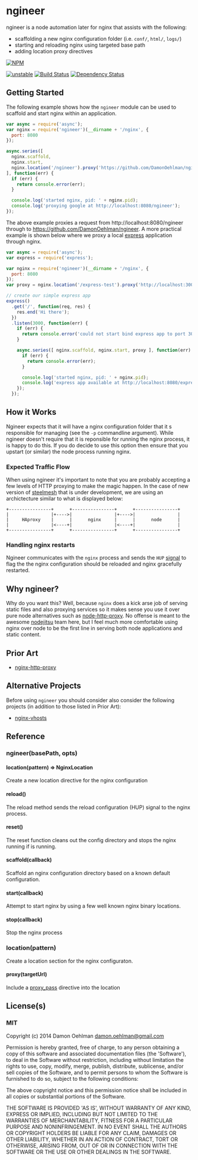 # ngineer

ngineer is a node automation later for nginx that assists with the following:

- scaffolding a new nginx configuration folder (i.e. `conf/`, `html/`, `logs/`)
- starting and reloading nginx using targeted base path
- adding location proxy directives


[![NPM](https://nodei.co/npm/ngineer.png)](https://nodei.co/npm/ngineer/)

[![unstable](https://img.shields.io/badge/stability-unstable-yellowgreen.svg)](https://github.com/badges/stability-badges) [![Build Status](https://img.shields.io/travis/DamonOehlman/ngineer.svg?branch=master)](https://travis-ci.org/DamonOehlman/ngineer) [![Dependency Status](https://david-dm.org/DamonOehlman/ngineer.svg)](https://david-dm.org/DamonOehlman/ngineer) 

## Getting Started

The following example shows how the `ngineer` module can be used to scaffold and start nginx within an application.

```js
var async = require('async');
var nginx = require('ngineer')(__dirname + '/nginx', {
  port: 8080
});

async.series([
  nginx.scaffold,
  nginx.start,
  nginx.location('/ngineer').proxy('https://github.com/DamonOehlman/ngineer')
], function(err) {
  if (err) {
    return console.error(err);
  }

  console.log('started nginx, pid: ' + nginx.pid);
  console.log('proxying google at http://localhost:8080/ngineer');
});

```

The above example proxies a request from http://localhost:8080/ngineer through to https://github.com/DamonOehlman/ngineer.  A more practical example is shown below where we proxy a local [express](https://github.com/visionmedia/express) application through nginx.

```js
var async = require('async');
var express = require('express');

var nginx = require('ngineer')(__dirname + '/nginx', {
  port: 8080
});
var proxy = nginx.location('/express-test').proxy('http://localhost:3000/');

// create our simple express app
express()
  .get('/', function(req, res) {
    res.end('Hi there');
  })
  .listen(3000, function(err) {
    if (err) {
      return console.error('could not start bind express app to port 3000', err);
    }

    async.series([ nginx.scaffold, nginx.start, proxy ], function(err) {
      if (err) {
        return console.error(err);
      }

      console.log('started nginx, pid: ' + nginx.pid);
      console.log('express app available at http://localhost:8080/express-test');
    });
  });


```


## How it Works

Ngineer expects that it will have a nginx configuration folder that it s responsible for managing (see the `-p` commandline argument).  While ngineer doesn't require that it is reponsible for running the nginx process, it is happy to do this.  If you do decide to use this option then ensure that you upstart (or similar) the node process running nginx.

### Expected Traffic Flow

When using ngineer it's important to note that you are probably accepting a few levels of HTTP proxying to make the magic happen.  In the case of new version of [steelmesh](https://github.com/steelmesh/steelmesh) that is under development, we are using an archictecture similar to what is displayed below:

```
+----------------+      +----------------+      +----------------+
|                |+---->|                |+---->|                |
|     HAproxy    |      |      nginx     |      |      node      |
|                |<----+|                |<----+|                |
+----------------+      +----------------+      +----------------+
```

### Handling nginx restarts

Ngineer communicates with the `nginx` process and sends the `HUP` [signal](http://wiki.nginx.org/CommandLine#Loading_a_New_Configuration_Using_Signals)
to flag the the nginx configuration should be reloaded and nginx gracefully restarted.


## Why ngineer?

Why do you want this?  Well, because `nginx` does a kick arse job of serving
static files and also proxying services so it makes sense you use it over
pure node alternatives such as [node-http-proxy](https://github.com/nodejitsu/node-http-proxy).
No offense is meant to the awesome [nodejitsu](nodejitsu.com) team here, but
I feel much more comfortable using nginx over node to be the first line in
serving both node applications and static content.

## Prior Art

- [nginx-http-proxy](https://github.com/liamoehlman/nginx-http-proxy)

## Alternative Projects

Before using `ngineer` you should consider also consider the following
projects (in addition to those listed in Prior Art):

- [nginx-vhosts](https://github.com/maxogden/nginx-vhosts)

## Reference

### ngineer(basePath, opts)

#### location(pattern) => NginxLocation

Create a new location directive for the nginx configuration

#### reload()

The reload method sends the reload configuration (HUP) signal to the nginx process.

#### reset()

The reset function cleans out the config directory and stops the nginx running if
is running.

#### scaffold(callback)

Scaffold an nginx configuration directory based on a known default
configuration.

#### start(callback)

Attempt to start nginx by using a few well known nginx binary locations.

#### stop(callback)


Stop the nginx process

### location(pattern)

Create a location section for the nginx configuraton.

#### proxy(targetUrl)

Include a [proxy_pass](http://wiki.nginx.org/HttpProxyModule#proxy_pass)
directive into the location

## License(s)

### MIT

Copyright (c) 2014 Damon Oehlman <damon.oehlman@gmail.com>

Permission is hereby granted, free of charge, to any person obtaining
a copy of this software and associated documentation files (the
'Software'), to deal in the Software without restriction, including
without limitation the rights to use, copy, modify, merge, publish,
distribute, sublicense, and/or sell copies of the Software, and to
permit persons to whom the Software is furnished to do so, subject to
the following conditions:

The above copyright notice and this permission notice shall be
included in all copies or substantial portions of the Software.

THE SOFTWARE IS PROVIDED 'AS IS', WITHOUT WARRANTY OF ANY KIND,
EXPRESS OR IMPLIED, INCLUDING BUT NOT LIMITED TO THE WARRANTIES OF
MERCHANTABILITY, FITNESS FOR A PARTICULAR PURPOSE AND NONINFRINGEMENT.
IN NO EVENT SHALL THE AUTHORS OR COPYRIGHT HOLDERS BE LIABLE FOR ANY
CLAIM, DAMAGES OR OTHER LIABILITY, WHETHER IN AN ACTION OF CONTRACT,
TORT OR OTHERWISE, ARISING FROM, OUT OF OR IN CONNECTION WITH THE
SOFTWARE OR THE USE OR OTHER DEALINGS IN THE SOFTWARE.
